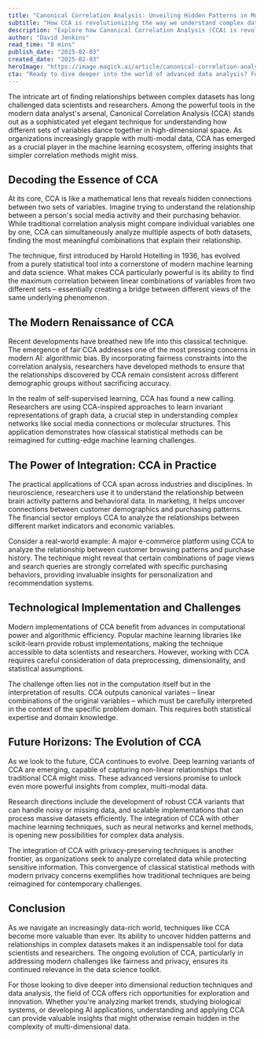 ```yaml
---
title: "Canonical Correlation Analysis: Unveiling Hidden Patterns in Multi-Dimensional Data"
subtitle: "How CCA is revolutionizing the way we understand complex data relationships"
description: "Explore how Canonical Correlation Analysis (CCA) is revolutionizing data science by uncovering hidden patterns in complex datasets. From its mathematical foundations to modern applications in AI and machine learning, discover how this powerful technique is helping organizations extract meaningful insights from multi-dimensional data."
author: "David Jenkins"
read_time: "8 mins"
publish_date: "2025-02-03"
created_date: "2025-02-03"
heroImage: "https://image.magick.ai/article/canonical-correlation-analysis.jpg"
cta: "Ready to dive deeper into the world of advanced data analysis? Follow us on LinkedIn for more cutting-edge insights on machine learning techniques and data science innovations that are shaping the future of technology."
---
```


The intricate art of finding relationships between complex datasets has long challenged data scientists and researchers. Among the powerful tools in the modern data analyst's arsenal, Canonical Correlation Analysis (CCA) stands out as a sophisticated yet elegant technique for understanding how different sets of variables dance together in high-dimensional space. As organizations increasingly grapple with multi-modal data, CCA has emerged as a crucial player in the machine learning ecosystem, offering insights that simpler correlation methods might miss.

## Decoding the Essence of CCA

At its core, CCA is like a mathematical lens that reveals hidden connections between two sets of variables. Imagine trying to understand the relationship between a person's social media activity and their purchasing behavior. While traditional correlation analysis might compare individual variables one by one, CCA can simultaneously analyze multiple aspects of both datasets, finding the most meaningful combinations that explain their relationship.

The technique, first introduced by Harold Hotelling in 1936, has evolved from a purely statistical tool into a cornerstone of modern machine learning and data science. What makes CCA particularly powerful is its ability to find the maximum correlation between linear combinations of variables from two different sets – essentially creating a bridge between different views of the same underlying phenomenon.

## The Modern Renaissance of CCA

Recent developments have breathed new life into this classical technique. The emergence of fair CCA addresses one of the most pressing concerns in modern AI: algorithmic bias. By incorporating fairness constraints into the correlation analysis, researchers have developed methods to ensure that the relationships discovered by CCA remain consistent across different demographic groups without sacrificing accuracy.

In the realm of self-supervised learning, CCA has found a new calling. Researchers are using CCA-inspired approaches to learn invariant representations of graph data, a crucial step in understanding complex networks like social media connections or molecular structures. This application demonstrates how classical statistical methods can be reimagined for cutting-edge machine learning challenges.

## The Power of Integration: CCA in Practice

The practical applications of CCA span across industries and disciplines. In neuroscience, researchers use it to understand the relationship between brain activity patterns and behavioral data. In marketing, it helps uncover connections between customer demographics and purchasing patterns. The financial sector employs CCA to analyze the relationships between different market indicators and economic variables.

Consider a real-world example: A major e-commerce platform using CCA to analyze the relationship between customer browsing patterns and purchase history. The technique might reveal that certain combinations of page views and search queries are strongly correlated with specific purchasing behaviors, providing invaluable insights for personalization and recommendation systems.

## Technological Implementation and Challenges

Modern implementations of CCA benefit from advances in computational power and algorithmic efficiency. Popular machine learning libraries like scikit-learn provide robust implementations, making the technique accessible to data scientists and researchers. However, working with CCA requires careful consideration of data preprocessing, dimensionality, and statistical assumptions.

The challenge often lies not in the computation itself but in the interpretation of results. CCA outputs canonical variates – linear combinations of the original variables – which must be carefully interpreted in the context of the specific problem domain. This requires both statistical expertise and domain knowledge.

## Future Horizons: The Evolution of CCA

As we look to the future, CCA continues to evolve. Deep learning variants of CCA are emerging, capable of capturing non-linear relationships that traditional CCA might miss. These advanced versions promise to unlock even more powerful insights from complex, multi-modal data.

Research directions include the development of robust CCA variants that can handle noisy or missing data, and scalable implementations that can process massive datasets efficiently. The integration of CCA with other machine learning techniques, such as neural networks and kernel methods, is opening new possibilities for complex data analysis.

The integration of CCA with privacy-preserving techniques is another frontier, as organizations seek to analyze correlated data while protecting sensitive information. This convergence of classical statistical methods with modern privacy concerns exemplifies how traditional techniques are being reimagined for contemporary challenges.

## Conclusion

As we navigate an increasingly data-rich world, techniques like CCA become more valuable than ever. Its ability to uncover hidden patterns and relationships in complex datasets makes it an indispensable tool for data scientists and researchers. The ongoing evolution of CCA, particularly in addressing modern challenges like fairness and privacy, ensures its continued relevance in the data science toolkit.

For those looking to dive deeper into dimensional reduction techniques and data analysis, the field of CCA offers rich opportunities for exploration and innovation. Whether you're analyzing market trends, studying biological systems, or developing AI applications, understanding and applying CCA can provide valuable insights that might otherwise remain hidden in the complexity of multi-dimensional data.